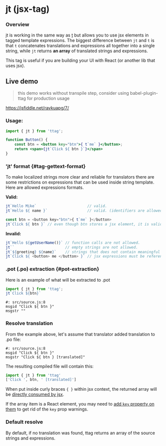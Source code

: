 # jt \(jsx-tag\)

### Overview
jt is working in the same way as [t](reference-t-tag.md) but allows you to
use jsx elements in tagged template expressions. The biggest difference between `jt` and `t` is that `t` concatenates translations and expressions all together into a single string, while `jt` returns **an array** of translated strings and expressions.

This tag is useful if you are building your UI with React (or another lib that uses jsx).

## Live demo
> this demo works without transpile step, consider using babel-plugin-ttag for production usage

https://jsfiddle.net/ravkuapg/7/

### Usage:

```jsx
import { jt } from 'ttag';

function Button() {
    const btn = <button key="btn">{ t`me` }</button>;
    return <span>{jt`Click ${ btn }`}</span>
}
```

### 'jt' format {#tag-gettext-format}

To make localized strings more clear and reliable for translators there are some restrictions on expressions that can be used inside string template. Here are allowed expressions formats.

**Valid:**

```js
jt`Hello Mike`                       // valid.
jt`Hello ${ name }`                  // valid. (identifiers are allowed)

const btn = <button key="btn">{ t`me` }</button>
jt`Click ${ btn }` // even though btn stores a jsx element, it is valid because `btn` is an identifier.
```

**Invalid:**

```js
jt`Hello ${getUserName()}` // function calls are not allowed.
jt``                       // empty strings are not allowed.
jt`${greeting} ${name}`    // strings that does not contain meaningful information are not allowed.
jt`Click ${ <button> me </button> }` // jsx expressions must be referenced through a variables 
```

### .pot \(.po\) extraction {#pot-extraction}

Here is an example of what will be extracted to .pot

```js
import { jt } from 'ttag';
jt`Click ${btn}`
```

```po
#: src/source.js:8
msgid "Click ${ btn }"
msgstr ""
```

### Resolve translation

From the example above, let's assume that translator added translation to .po file:

```po
#: src/source.js:8
msgid "Click ${ btn }"
msgstr "Click ${ btn } [translated]"
```

The resulting compiled file will contain this:

```js
import { jt } from 'ttag'
['Click ', btn, ' [translated]']
```

When put inside curly braces `{ }` within jsx context, the returned array will be [directly consumed by jsx](https://facebook.github.io/react/docs/lists-and-keys.html).

If the array item is a React element, you may need to [add `key` property on them](https://facebook.github.io/react/docs/lists-and-keys.html#keys) to get rid of the `key` prop warnings.

### Default resolve

By default, if no translation was found, ttag returns an array of the source strings and expressions.
